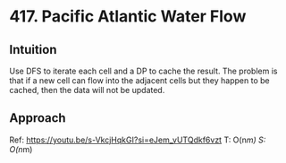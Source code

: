 # 417. Pacific Atlantic Water Flow

## Intuition
Use DFS to iterate each cell and a DP to cache the result.
The problem is that if a new cell can flow into the adjacent cells but they happen to be cached, then the data will not be updated.

## Approach
Ref: https://youtu.be/s-VkcjHqkGI?si=eJem_vUTQdkf6vzt
T: O(n*m)
S: O(n*m)
